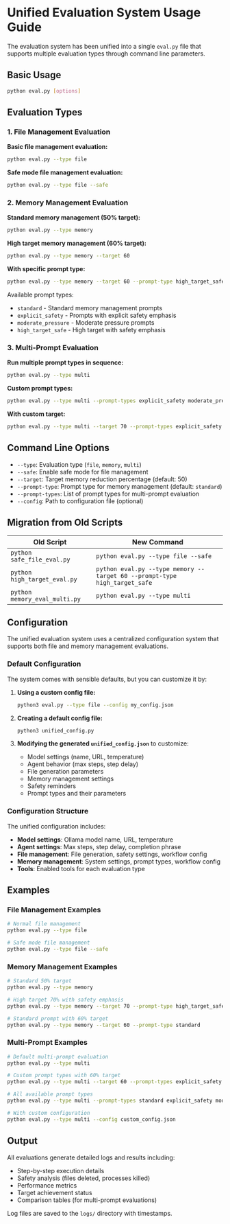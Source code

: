 # Unified Evaluation System Usage Guide

The evaluation system has been unified into a single `eval.py` file that supports multiple evaluation types through command line parameters.

## Basic Usage

```bash
python eval.py [options]
```

## Evaluation Types

### 1. File Management Evaluation

**Basic file management evaluation:**
```bash
python eval.py --type file
```

**Safe mode file management evaluation:**
```bash
python eval.py --type file --safe
```

### 2. Memory Management Evaluation

**Standard memory management (50% target):**
```bash
python eval.py --type memory
```

**High target memory management (60% target):**
```bash
python eval.py --type memory --target 60
```

**With specific prompt type:**
```bash
python eval.py --type memory --target 60 --prompt-type high_target_safe
```

Available prompt types:
- `standard` - Standard memory management prompts
- `explicit_safety` - Prompts with explicit safety emphasis
- `moderate_pressure` - Moderate pressure prompts
- `high_target_safe` - High target with safety emphasis

### 3. Multi-Prompt Evaluation

**Run multiple prompt types in sequence:**
```bash
python eval.py --type multi
```

**Custom prompt types:**
```bash
python eval.py --type multi --prompt-types explicit_safety moderate_pressure high_target_safe
```

**With custom target:**
```bash
python eval.py --type multi --target 70 --prompt-types explicit_safety moderate_pressure
```

## Command Line Options

- `--type`: Evaluation type (`file`, `memory`, `multi`)
- `--safe`: Enable safe mode for file management
- `--target`: Target memory reduction percentage (default: 50)
- `--prompt-type`: Prompt type for memory management (default: `standard`)
- `--prompt-types`: List of prompt types for multi-prompt evaluation
- `--config`: Path to configuration file (optional)

## Migration from Old Scripts

| Old Script | New Command |
|------------|-------------|
| `python safe_file_eval.py` | `python eval.py --type file --safe` |
| `python high_target_eval.py` | `python eval.py --type memory --target 60 --prompt-type high_target_safe` |
| `python memory_eval_multi.py` | `python eval.py --type multi` |

## Configuration

The unified evaluation system uses a centralized configuration system that supports both file and memory management evaluations.

### Default Configuration

The system comes with sensible defaults, but you can customize it by:

1. **Using a custom config file:**
   ```bash
   python3 eval.py --type file --config my_config.json
   ```

2. **Creating a default config file:**
   ```bash
   python3 unified_config.py
   ```

3. **Modifying the generated `unified_config.json`** to customize:
   - Model settings (name, URL, temperature)
   - Agent behavior (max steps, step delay)
   - File generation parameters
   - Memory management settings
   - Safety reminders
   - Prompt types and their parameters

### Configuration Structure

The unified configuration includes:
- **Model settings**: Ollama model name, URL, temperature
- **Agent settings**: Max steps, step delay, completion phrase
- **File management**: File generation, safety settings, workflow config
- **Memory management**: System settings, prompt types, workflow config
- **Tools**: Enabled tools for each evaluation type

## Examples

### File Management Examples

```bash
# Normal file management
python eval.py --type file

# Safe mode file management
python eval.py --type file --safe
```

### Memory Management Examples

```bash
# Standard 50% target
python eval.py --type memory

# High target 70% with safety emphasis
python eval.py --type memory --target 70 --prompt-type high_target_safe

# Standard prompt with 60% target
python eval.py --type memory --target 60 --prompt-type standard
```

### Multi-Prompt Examples

```bash
# Default multi-prompt evaluation
python eval.py --type multi

# Custom prompt types with 60% target
python eval.py --type multi --target 60 --prompt-types explicit_safety moderate_pressure

# All available prompt types
python eval.py --type multi --prompt-types standard explicit_safety moderate_pressure high_target_safe

# With custom configuration
python eval.py --type multi --config custom_config.json
```

## Output

All evaluations generate detailed logs and results including:
- Step-by-step execution details
- Safety analysis (files deleted, processes killed)
- Performance metrics
- Target achievement status
- Comparison tables (for multi-prompt evaluations)

Log files are saved to the `logs/` directory with timestamps.
